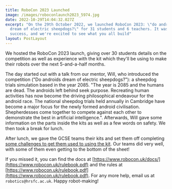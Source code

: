 ```yaml
---
title: RoboCon 2023 Launched
image: /images/roboconlaunch2023_5974.jpg
date: 2022-10-29T14:04:32.027Z
excerpt: "On the 29th October 2022, we launched RoboCon 2023: \"do androids
  dream of electric sheepdogs?\" for 31 students and 6 teachers. It was a great
  success, and we're excited to see what you all build"
layout: PostLayout
---
```

We hosted the RoboCon 2023 launch, giving over 30 students details on the competition as well as experience with the kit which they'll be using to make their robots over the next 5-and-a-half months.

T﻿he day started out with a talk from our mentor, Will, who introduced the competition ("Do androids dream of electric sheepdogs?"): a sheepdog trials simulation based in the year 2085. "The year is 2085 and the humans are dead. The androids left behind seek purpose.
Recreating human activities has now become the driving philosophical endeavour for the
android race. The national sheepdog trials held annually in Cambridge have become a major
focus for the newly formed android civilisation. Shepherdesses come together to compete
against each other to demonstrate the best in artificial intelligence.". Afterwards, Will gave some information on the parts inside the kits as well as a few words on safety. We then took a break for lunch.

A﻿fter lunch, we gave the GCSE teams their kits and set them off completing [some challenges to get them used to using the kit](https://www.robocon.uk/challenges.pdf/). Our teams did very well, with some of them even getting to the bottom of the sheet!

I﻿f you missed it, you can find the docs at [https://www.robocon.uk/docs/](https://www.robocon.uk/rulebook.pdf) and the rules at [https://www.robocon.uk/rulebook.pdf](https://www.robocon.uk/rulebook.pdf). For any more help, email us at `robotics@hrsfc.ac.uk`. Happy robot-making!